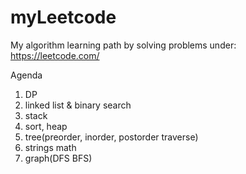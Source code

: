 # myLeetcode

My algorithm learning path by solving problems under: https://leetcode.com/

Agenda
1. DP
2. linked list & binary search 
3. stack
4. sort, heap
5. tree(preorder, inorder, postorder traverse)
6. strings math
7. graph(DFS BFS)
